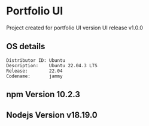 # Portfolio UI 
Project created for portfolio UI version UI release v1.0.0

## OS details 
```
Distributor ID: Ubuntu
Description:    Ubuntu 22.04.3 LTS
Release:        22.04
Codename:       jammy
```


## npm Version 10.2.3
## Nodejs Version v18.19.0

